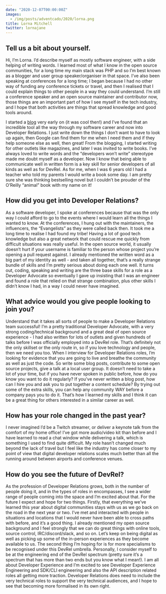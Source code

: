 ```yaml
---
date: "2020-12-07T00:00:00Z"
images:
  - /img/posts/adventcado/2020/lorna.png
title: Lorna Mitchell
twitter: lornajane
---
```


## Tell us a bit about yourself.

Hi, I’m Lorna. I’d describe myself as mostly software engineer, with a side helping of writing words. I learned most of what I know in the open source communities, for a long time my main stack was PHP and so I’m best known as a blogger and user group speaker/organiser in that space. I’ve also been speaking at conferences for a long time; I began because I had no other way of funding any conference tickets or travel, and then I realised that I could explain things to other people in a way they could understand. I’m still a conference speaker and an open source maintainer and contributor now, those things are an important part of how I see myself in the tech industry, and I hope that both activities are things that spread knowledge and good tools around.

I started a [blog](https://lornajane.net) very early on (it was cool then!) and I’ve found that an incredible tool all the way through my software career and now into Developer Relations. I just write down the things I don’t want to have to look up again, then Google can find them for me when I need them and if they help someone else as well, then great! From the blogging, I started writing for other outlets like magazines, and later I was invited to write books. I’ve always loved to write words and the “developers won’t write” stereotype made me doubt myself as a developer. Now I know that being able to communicate well in written form is a key skill for senior developers of all kinds as well as for DevRel. As for me, when I was 6 years old I had a teacher who told my parents I would write a book some day. I am pretty sure she was thinking bestselling novel but I couldn’t be prouder of the O’Reilly “animal” book with my name on it!

## How did you get into Developer Relations?

As a software developer, I spoke at conferences because that was the only way I could afford to go to the events where I would learn all the things I wanted to know. At the conferences, I hung out with the maintainers, the influencers, the “Evangelists” as they were called back then. It took me a long time to realise I had found my tribe! Having a lot of good tech knowledge but also a great network that could rescue me quickly from difficult situations was really useful. In the open source world, it usually doesn’t hurt if your username is familiar to the person whose project you’re opening a pull request against. I already mentioned the written word as a big part of my identity as well - and taken all together, that’s a really strange bundle of skills and I’m pretty serious about doing each one well. It turns out, coding, speaking and writing are the three base skills for a role as a Developer Advocate so eventually I gave up insisting that I was an engineer and found a role that relied on that strange combination, plus other skills I didn’t know I had, in a way I could never have imagined.

## What advice would you give people looking to join you?

Understand that it takes all sorts of people to make a Developer Relations team successful! I’m a pretty traditional Developer Advocate, with a very strong coding/technical background and a great deal of open source experience - I had also written for lots of outlets and given hundreds of talks before I was officially employed into a DevRel role. That’s definitely not the only skillset or the only route in, so if you love technology and people, then we need you too. When I interview for Developer Relations roles, I’m looking for evidence that you are going to live and breathe the community as well as just the code. So write some blog posts, contribute to some open source projects, give a talk at a local user group. It doesn’t need to take a lot of your time, but if you have never spoken in public before, how do you know you want to do it regularly? If you’ve never written a blog post, how can I hire you and ask you to put together a content schedule? By trying out some of the extra skills, you can help any community WAY before a company pays you to do it. That’s how I learned my skills and I think it can be a great thing for others interested in a similar career as well.

## How has your role changed in the past year?

I never imagined I’d be a Twitch streamer, or deliver a keynote talk from the comfort of my home office! I’ve got more audio/video kit than before and I have learned to read a chat window while delivering a talk, which is something I used to find quite difficult. My role hasn’t changed much beyond the lack of travel but I feel like the industry has come closer to my point of view that digital developer relations scales much better than all the running around between airports and conference venues.

## How do you see the future of DevRel?
As the profession of Developer Relations grows, both in the number of people doing it, and in the types of roles in encompasses, I see a wider range of people coming into the space and I’m excited about that. For the future I expect and hope for two things. Firstly, that everything we’ve learned this year about digital communities stays with us as we go back on the road in the next year or two. I’ve met and interacted with people in situations and locations that I would never have been able to cross paths with before, and it’s a good thing. I already mentioned my open source background and I feel strongly that we can do great things with online tools, source control, IRC/discord/slack, and so on. Let’s keep on being digital as well as picking up some of the in-person experiences as they become available to us. The second thing I’m hoping for is for more specialisms to be recognised under this DevRel umbrella. Personally, I consider myself to be at the engineering end of the DevRel spectrum (pretty sure it’s a spectrum that has more than two ends but you know what I mean!). I am all about Developer Experience and I’m excited to see Developer Experience Engineering and SDK/CLI engineering and also the API description related roles all getting more traction. Developer Relations does need to include the very technical roles to support the very technical audiences, and I hope to see that becoming more formalised in its own right.
